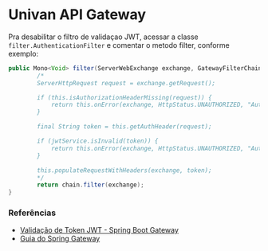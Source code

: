 # Univan API Gateway

Pra desabilitar o filtro de validaçao JWT, 
acessar a classe `filter.AuthenticationFilter` e comentar o metodo filter, conforme exemplo:

```java
public Mono<Void> filter(ServerWebExchange exchange, GatewayFilterChain chain) {
        /*
        ServerHttpRequest request = exchange.getRequest();

        if (this.isAuthorizationHeaderMissing(request)) {
            return this.onError(exchange, HttpStatus.UNAUTHORIZED, "Authorization header is missing in request");
        }

        final String token = this.getAuthHeader(request);

        if (jwtService.isInvalid(token)) {
            return this.onError(exchange, HttpStatus.UNAUTHORIZED, "Authorization header is invalid");
        }

        this.populateRequestWithHeaders(exchange, token);
        */
        return chain.filter(exchange);
}
```

### Referências

- [Validação de Token JWT - Spring Boot Gateway](https://blog.knoldus.com/spring-cloud-gateway-with-jwt/)
- [Guia do Spring Gateway](https://spring.io/guides/gs/gateway/)